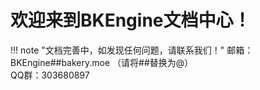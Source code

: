 # 欢迎来到BKEngine文档中心！

!!! note "文档完善中，如发现任何问题，请联系我们！"
    邮箱：BKEngine##bakery.moe （请将##替换为@）  
    QQ群：303680897
